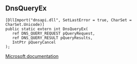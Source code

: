 ## DnsQueryEx

```
[DllImport("dnsapi.dll", SetLastError = true, CharSet = CharSet.Unicode)]
public static extern int DnsQueryEx(
   ref DNS_QUERY_REQUEST pQueryRequest,
   ref DNS_QUERY_RESULT pQueryResults,
   IntPtr pQueryCancel
);
```

[Microsoft documentation](https://docs.microsoft.com/en-us/windows/win32/api/windns/nf-windns-dnsqueryex)
